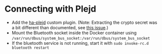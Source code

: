# Connecting with Plejd

* Add the [ha-plejd](https://github.com/klali/ha-plejd) custom plugin. (Note: Extracting the crypto secret was a bit different than documented, see [this issue](https://github.com/klali/ha-plejd/issues/34).)
* Mount the Bluetooth socket inside the Docker container using `/var/run/dbus/system_bus_socket:/var/run/dbus/system_bus_socket`
* If the bluetooth service is not running, start it with `sudo invoke-rc.d bluetooth restart`
